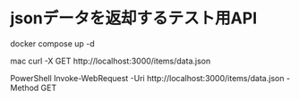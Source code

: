 # jsonデータを返却するテスト用API

docker compose up -d

mac
curl -X GET http://localhost:3000/items/data.json

PowerShell
Invoke-WebRequest -Uri http://localhost:3000/items/data.json -Method GET